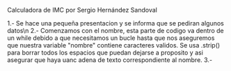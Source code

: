 Calculadora de IMC por Sergio Hernández Sandoval

1.- Se hace una pequeña presentacion y se informa que se pediran algunos datos\n
2.- Comenzamos con el nombre, esta parte de codigo va dentro de un while debido a que necesitamos un bucle hasta que nos 
    aseguremos que nuestra variable "nombre" contiene caracteres validos. Se usa .strip() para borrar todos los espacios
    que puedan dejarse a proposito y asi asegurar que haya uanc adena de texto correspondiente al nombre.
3.- 
